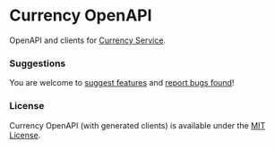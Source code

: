 # Currency OpenAPI

OpenAPI and clients for [Currency Service](https://github.com/rarible/currency-service).

### Suggestions

You are welcome to [suggest features](https://github.com/rarible/protocol/discussions) and [report bugs found](https://github.com/rarible/protocol/issues)!

### License

Currency OpenAPI (with generated clients) is available under the [MIT License](LICENSE.md).
